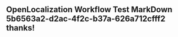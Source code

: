 <properties
ms.topic="hero-topic"
ms.test1="hero-topic"
ms.test2="test"/>


## OpenLocalization Workflow Test MarkDown 5b6563a2-d2ac-4f2c-b37a-626a712cfff2 thanks!



<!--HONumber=Jul16_HO4-->


